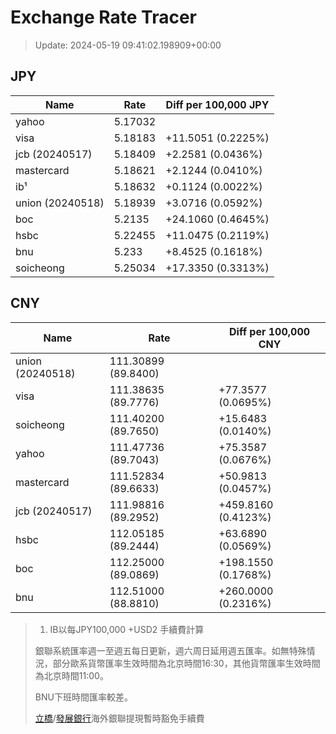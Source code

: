 # Exchange Rate Tracer

> Update: 2024-05-19 09:41:02.198909+00:00

## JPY

| Name             |    Rate | Diff per 100,000 JPY   |
|------------------|---------|------------------------|
| yahoo            | 5.17032 |                        |
| visa             | 5.18183 | +11.5051 (0.2225%)     |
| jcb (20240517)   | 5.18409 | +2.2581 (0.0436%)      |
| mastercard       | 5.18621 | +2.1244 (0.0410%)      |
| ib¹              | 5.18632 | +0.1124 (0.0022%)      |
| union (20240518) | 5.18939 | +3.0716 (0.0592%)      |
| boc              | 5.2135  | +24.1060 (0.4645%)     |
| hsbc             | 5.22455 | +11.0475 (0.2119%)     |
| bnu              | 5.233   | +8.4525 (0.1618%)      |
| soicheong        | 5.25034 | +17.3350 (0.3313%)     |

## CNY

| Name             | Rate                | Diff per 100,000 CNY   |
|------------------|---------------------|------------------------|
| union (20240518) | 111.30899	(89.8400) |                        |
| visa             | 111.38635	(89.7776) | +77.3577 (0.0695%)     |
| soicheong        | 111.40200	(89.7650) | +15.6483 (0.0140%)     |
| yahoo            | 111.47736	(89.7043) | +75.3587 (0.0676%)     |
| mastercard       | 111.52834	(89.6633) | +50.9813 (0.0457%)     |
| jcb (20240517)   | 111.98816	(89.2952) | +459.8160 (0.4123%)    |
| hsbc             | 112.05185	(89.2444) | +63.6890 (0.0569%)     |
| boc              | 112.25000	(89.0869) | +198.1550 (0.1768%)    |
| bnu              | 112.51000	(88.8810) | +260.0000 (0.2316%)    |


> 1. IB以每JPY100,000 +USD2 手續費計算
>
> 銀聯系統匯率週一至週五每日更新，週六周日延用週五匯率。如無特殊情況，部分歐系貨幣匯率生效時間為北京時間16:30，其他貨幣匯率生效時間為北京時間11:00。
>
> BNU下班時間匯率較差。
>
> [立橋](https://www.wlbank.com.mo/uploads/ueditor/file/20181211/1544536513900230.pdf)/[發展銀行](https://www.mdb.com.mo/Service_Charges_20230728.pdf)海外銀聯提現暫時豁免手續費

